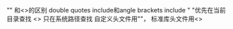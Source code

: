 "" 和<>的区别 double quotes include和angle brackets include
" "优先在当前目录查找
<> 只在系统路径查找
自定义头文件用""， 标准库头文件用<>
